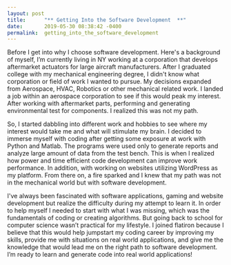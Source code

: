 ```yaml
---
layout: post
title:      "** Getting Into the Software Development  **"
date:       2019-05-30 08:38:42 -0400
permalink:  getting_into_the_software_development
---
```



Before I get into why I choose software development. Here's a background of myself, I’m currently living in NY working at a corporation that develops aftermarket actuators for large aircraft manufacturers. After I graduated college with my mechanical engineering degree, I didn't know what corporation or field of work I wanted to pursue. My decisions expanded from Aerospace, HVAC, Robotics or other mechanical related work.  I landed a job within an aerospace corporation to see if this would peak my interest.  After working with aftermarket parts, performing and generating environmental test for components. I realized this was not my path. 

So, I started dabbling into different work and hobbies to see where my interest would take me and what will stimulate my brain. I decided to immerse myself with coding after getting some exposure at work with Python and Matlab. The programs were used only to generate reports and analyze large amount of data from the test bench. This is when I realized how power and time efficient code development can improve work performance. In addition, with working on websites utilizing WordPress as my platform.  From there on, a fire sparked and I knew that my path was not in the mechanical world but with software development. 

I've always been fascinated with software applications, gaming and website development but realize the difficulty during my attempt to learn it. In order to help myself I needed to start with what I was missing, which was the fundamentals of coding or creating algorithms. But going back to school for computer science wasn’t practical for my lifestyle. I joined flatiron because I believe that this would help jumpstart my coding career by improving my skills, provide me with situations on real world applications, and give me the knowledge that would lead me on the right path to software development.  I’m ready to learn and generate code into real world applications!  

